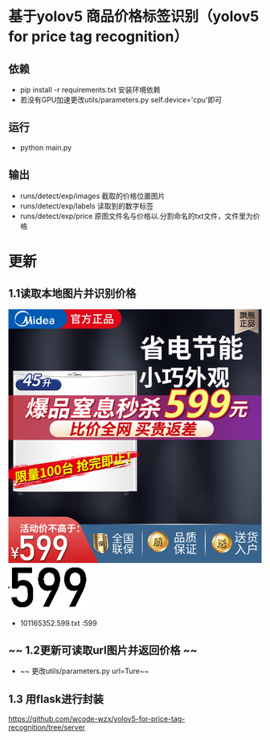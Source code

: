 # 基于yolov5 商品价格标签识别（yolov5 for price tag recognition）

## 依赖
- pip install -r requirements.txt 安装环境依赖
- 若没有GPU加速更改utils/parameters.py self.device='cpu'即可

## 运行
- python main.py

## 输出
- runs/detect/exp/images 截取的价格位置图片
- runs/detect/exp/labels 读取到的数字标签
- runs/detect/exp/price 原图文件名与价格以.分割命名的txt文件，文件里为价格
# 更新
## 1.1读取本地图片并识别价格
![101165352](readme/101165352.jpg)
![101165352_1](readme/101165352_1.jpg)
- 101165352.599.txt :599
## ~~ 1.2更新可读取url图片并返回价格 ~~
- ~~ 更改utils/parameters.py url=Ture~~

## 1.3 用flask进行封装
https://github.com/wcode-wzx/yolov5-for-price-tag-recognition/tree/server